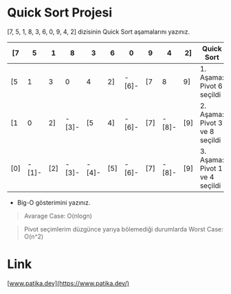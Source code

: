 # Quick Sort Projesi
[7, 5, 1, 8, 3, 6, 0, 9, 4, 2] dizisinin Quick Sort aşamalarını yazınız.

|[7|5|1|8|3|6|0|9|4|2]|Quick Sort|
|-|-|-|-|-|-|-|-|-|-|-|
|[5|1|3|0|4|2]|-[6]-|[7|8|9]|1. Aşama: Pivot 6 seçildi|
|[1|0|2]|-[3]-|[5|4]|-[6]-|[7]|-[8]-|[9]|2. Aşama: Pivot 3 ve 8 seçildi|
|[0]|-[1]-|[2]|-[3]-|-[4]-|[5]|-[6]-|[7]|-[8]-|[9]|3. Aşama: Pivot 1 ve 4 seçildi|

* Big-O gösterimini yazınız.

>Avarage Case: O(nlogn)

>Pivot seçimlerim düzgünce yarıya bölemediği durumlarda Worst Case: O(n^2)

# Link
[www.patika.dev](https://www.patika.dev/)